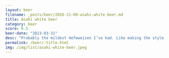 ```yaml
---
layout: beer
filename: _posts/beer/2016-11-09-asahi-white-beer.md
title: Asahi white beer
category: beer
score: 6.5
beer-date: "2023-03-31"
desc: "Probably the mildest Hefeweizen I’ve had. Like making the style while trying to be inoffensive. Still decent"
permalink: /beer/:title.html
img: /img/list/asahi-white-beer.jpeg
---
```

